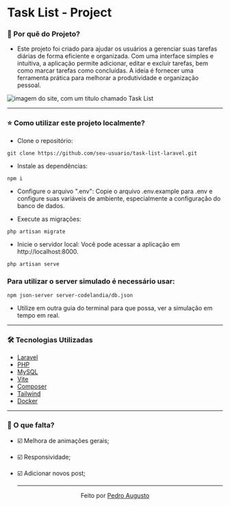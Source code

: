 # Task List - Project

### 📍 Por quê do Projeto?

- Este projeto foi criado para ajudar os usuários a gerenciar suas tarefas diárias de forma eficiente e organizada. Com uma interface simples e intuitiva, a aplicação permite adicionar, editar e excluir tarefas, bem como marcar tarefas como concluídas. A ideia é fornecer uma ferramenta prática para melhorar a produtividade e organização pessoal.

![imagem do site, com um titulo chamado Task List](https://imgur.com/a/DXxA2u6)

---
### ⭐ Como utilizar este projeto localmente?
-  Clone o repositório:

```shell
git clone https://github.com/seu-usuario/task-list-laravel.git
```

- Instale as dependências:

```shell
npm i 
```

- Configure o arquivo ".env": Copie o arquivo .env.example para .env e configure suas variáveis de ambiente, especialmente a configuração do banco de dados.

- Execute as migrações:

```shell 
php artisan migrate
```

 - Inicie o servidor local: Você pode acessar a aplicação em http://localhost:8000.
```shell 
php artisan serve
```
 

   

### Para utilizar o server simulado é necessário usar:

 ```shell
npm json-server server-codelandia/db.json
```
 
 - Utilize em outra guia do terminal para que possa, ver a simulação em tempo em real.

 ---

### 🛠 Tecnologias Utilizadas

- [Laravel](https://laravel.com/)
- [PHP](https://www.php.net/)
- [MySQL](https://www.mysql.com/)
- [Vite](https://vitejs.dev)
- [Composer](https://getcomposer.org/)
- [Tailwind](https://tailwindcss.com/)
- [Docker](https://www.docker.com/)

---

### 📄 O que falta?

- ☑️ Melhora de animações gerais;
- ☑️ Responsividade;
- ☑️ Adicionar novos post;

  ---

<div align="center">Feito por <a href="">Pedro Augusto</a>  </div>